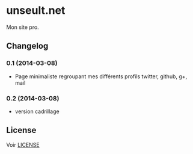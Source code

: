 # unseult.net

Mon site pro.

## Changelog

### 0.1 (2014-03-08)

 - Page minimaliste regroupant mes différents profils twitter, github, g+, mail

### 0.2 (2014-03-08)

 - version cadrillage

## License

Voir [LICENSE](https://github.com/UnSeulT/unseult.net/blob/master/LICENSE.md)
